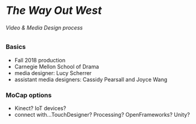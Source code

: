 # *The Way Out West* 
###### Video & Media Design process

### Basics
- Fall 2018 production
- Carnegie Mellon School of Drama
- media designer: Lucy Scherrer
- assistant media designers: Cassidy Pearsall and Joyce Wang

### MoCap options
- Kinect? IoT devices?
- connect with...TouchDesigner? Processing? OpenFrameworks? Unity?
